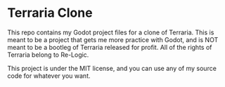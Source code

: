# Terraria Clone
This repo contains my Godot project files for a clone of Terraria. This is meant to be a project that gets me more practice with Godot, and is NOT meant to be
a bootleg of Terraria released for profit. All of the rights of Terraria belong to Re-Logic.

This project is under the MIT license, and you can use any of my source code for whatever you want.
